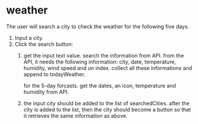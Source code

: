 # weather

The user will search a city to check the weather for the following five days.

1. Input a city.
2. Click the search button:
    1. get the input text value. 
        search the information from API.
        from the API, it needs the following information: city, date, temperature, humidity, wind speed and un index.
        collect all these informations and append to todayWeather.

        for the 5-day forcasts.
        get the dates, an icon, temperature and humidity from API.

    2. the input city should be added to the list of searchedCities.
        after the city is added to the list, then the city should become a button so that it retrieves the same information as above.
